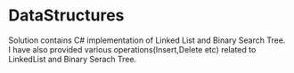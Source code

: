# DataStructures
Solution contains C# implementation of Linked List and Binary Search Tree.
I have also provided various operations(Insert,Delete etc) related to LinkedList and Binary Serach Tree.
